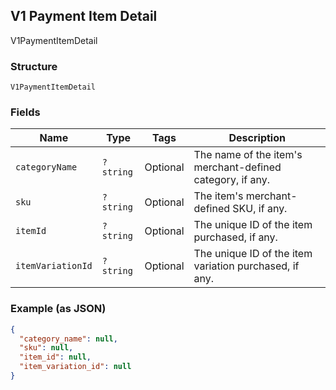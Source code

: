 ## V1 Payment Item Detail

V1PaymentItemDetail

### Structure

`V1PaymentItemDetail`

### Fields

| Name | Type | Tags | Description |
|  --- | --- | --- | --- |
| `categoryName` | `?string` | Optional | The name of the item's merchant-defined category, if any. |
| `sku` | `?string` | Optional | The item's merchant-defined SKU, if any. |
| `itemId` | `?string` | Optional | The unique ID of the item purchased, if any. |
| `itemVariationId` | `?string` | Optional | The unique ID of the item variation purchased, if any. |

### Example (as JSON)

```json
{
  "category_name": null,
  "sku": null,
  "item_id": null,
  "item_variation_id": null
}
```

